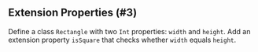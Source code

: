 ## Extension Properties (#3)

Define a class `Rectangle` with two `Int` properties: `width` and `height`.
Add an extension property `isSquare` that checks whether `width` equals `height`.